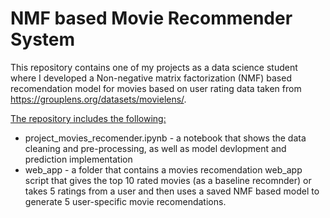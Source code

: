# NMF based Movie Recommender System

This repository contains one of my projects as a data science student where I developed a Non-negative matrix factorization (NMF) based recomendation model for movies based on user rating data taken from https://grouplens.org/datasets/movielens/.

<ins>The repository includes the following:</ins>
* project_movies_recomender.ipynb - a notebook that shows the data cleaning and pre-processing, as well as model devlopment and prediction implementation
* web_app - a folder that contains a movies recomendation web_app script that gives the top 10 rated movies (as a baseline recomnder) or takes 5 ratings from a user and then uses a saved NMF based model to generate 5 user-specific movie recomendations.
